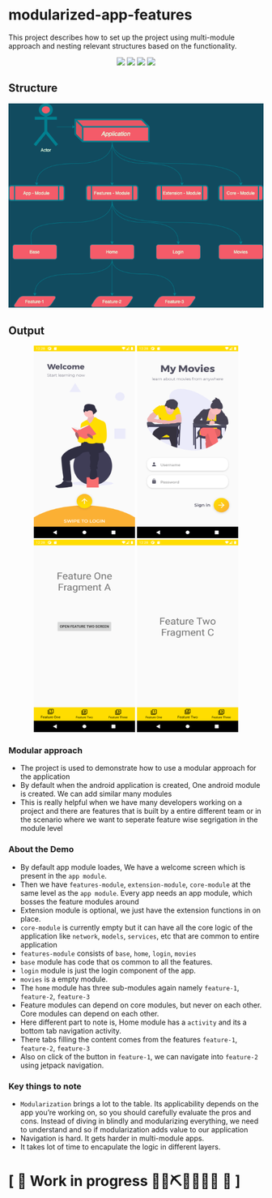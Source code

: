 # modularized-app-features
This project describes how to set up the project using multi-module approach and nesting relevant structures based on the functionality.

<p align="center">
<a><img src="https://img.shields.io/badge/Built%20Using-Kotlin-silver?style=for-the-badge&logo=kotlin"></a>
<a><img src="https://img.shields.io/badge/Built%20By-Android%20Studio-red?style=for-the-badge&logo=android%20studio"></a>  
<a><img src="https://img.shields.io/badge/Jetpack%20Tool-Navigation-teal?style=for-the-badge&logo=tools"></a>  
<a><img src="https://img.shields.io/badge/Structure-Multi%20module-salmon?style=for-the-badge&logo=tools"></a>   
</p>

## Structure
<p align="center">
  <img src="https://github.com/devrath/modularized-app-features/blob/main/Assets/structure.png">
</p>


## Output
<p align="center">
  <img width=200 height=380 src="https://github.com/devrath/modularized-app-features/blob/main/Assets/1.png">
  <img width=200 height=380 src="https://github.com/devrath/modularized-app-features/blob/main/Assets/2.png">
  <img width=200 height=380 src="https://github.com/devrath/modularized-app-features/blob/main/Assets/3.png">
  <img width=200 height=380 src="https://github.com/devrath/modularized-app-features/blob/main/Assets/4.png">
</p>

### Modular approach
* The project is used to demonstrate how to use a modular approach for the application 
* By default when the android application is created, One android module is created. We can add similar many modules 
* This is really helpful when we have many developers working on a project and there are features that is built by a entire different team or in the scenario where we want to seperate feature wise segrigation in the module level

### About the Demo
* By default app module loades, We have a welcome screen which is present in the `app module`.
* Then we have `features-module`, `extension-module`, `core-module` at the same level as the `app module`. Every app needs an app module, which bosses the feature modules around
* Extension module is optional, we just have the extension functions in on place.
* `core-module` is currently empty but it can have all the core logic of the application like `network`, `models`, `services`, etc  that are common to entire application
* `features-module` consists of `base`, `home`, `login`, `movies`
* `base` module has code that os common to all the features.
* `login` module is just the login component of the app. 
* `movies` is a empty module.
* The `home` module has three sub-modules again namely `feature-1`, `feature-2`, `feature-3`
* Feature modules can depend on core modules, but never on each other. Core modules can depend on each other.
* Here different part to note is, Home module has a `activity` and its a bottom tab navigation activity.
* There tabs filling the content comes from the features `feature-1`, `feature-2`, `feature-3`
* Also on click of the button in `feature-1`, we can navigate into `feature-2` using jetpack navigation.

### Key things to note 
* `Modularization` brings a lot to the table. Its applicability depends on the app you’re working on, so you should carefully evaluate the pros and cons. Instead of diving in blindly and modularizing everything, we need to understand and so if modularization adds value to our application
* Navigation is hard. It gets harder in multi-module apps.
* It takes lot of time to encapulate the logic in different layers.




# \[ 🚧 Work in progress 👷‍♀️⛏👷🔧️👷🔧 🚧 \]
